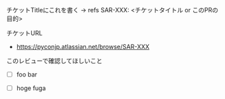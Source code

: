 チケットTitleにこれを書く -> refs SAR-XXX: <チケットタイトル or このPRの目的>

チケットURL

- https://pyconjp.atlassian.net/browse/SAR-XXX

このレビューで確認してほしいこと

- [ ] foo bar
- [ ] hoge fuga

